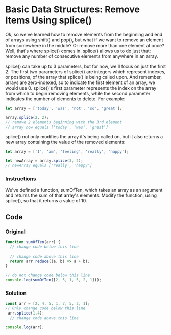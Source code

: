 # Basic Data Structures: Remove Items Using splice()

Ok, so we've learned how to remove elements from the beginning and end of arrays using shift() and pop(), but what if we want to remove an element from somewhere in the middle? Or remove more than one element at once? Well, that's where splice() comes in. splice() allows us to do just that: remove any number of consecutive elements from anywhere in an array.

splice() can take up to 3 parameters, but for now, we'll focus on just the first 2. The first two parameters of splice() are integers which represent indexes, or positions, of the array that splice() is being called upon. And remember, arrays are zero-indexed, so to indicate the first element of an array, we would use 0. splice()'s first parameter represents the index on the array from which to begin removing elements, while the second parameter indicates the number of elements to delete. For example:

```javascript
let array = ['today', 'was', 'not', 'so', 'great'];

array.splice(2, 2);
// remove 2 elements beginning with the 3rd element
// array now equals ['today', 'was', 'great']

```
splice() not only modifies the array it's being called on, but it also returns a new array containing the value of the removed elements:

```javascript
let array = ['I', 'am', 'feeling', 'really', 'happy'];

let newArray = array.splice(3, 2);
// newArray equals ['really', 'happy']
```

### Instructions

We've defined a function, sumOfTen, which takes an array as an argument and returns the sum of that array's elements. Modify the function, using splice(), so that it returns a value of 10.

## Code

### Original

```javascript
function sumOfTen(arr) {
  // change code below this line
  
  // change code above this line
  return arr.reduce((a, b) => a + b);
}

// do not change code below this line
console.log(sumOfTen([2, 5, 1, 5, 2, 1]));
```

### Solution

```javascript
const arr = [2, 4, 5, 1, 7, 5, 2, 1];
// Only change code below this line
 arr.splice(1,4);
  // change code above this line

console.log(arr);
